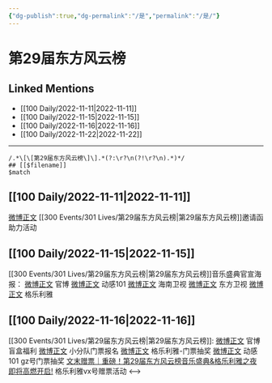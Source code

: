 ```yaml
---
{"dg-publish":true,"dg-permalink":"/是","permalink":"/是/"}
---
```



# 第29届东方风云榜

## Linked Mentions
- [[100 Daily/2022-11-11\|2022-11-11]]
- [[100 Daily/2022-11-15\|2022-11-15]]
- [[100 Daily/2022-11-16\|2022-11-16]]
- [[100 Daily/2022-11-22\|2022-11-22]]


---

```expander
/.*\[\[第29届东方风云榜\]\].*(?:\r?\n(?!\r?\n).*)*/
## [[$filename]]
$match
```
## [[100 Daily/2022-11-11\|2022-11-11]]

[微博正文](https://m.weibo.cn/5516625428/4834686092185996) [[300 Events/301 Lives/第29届东方风云榜\|第29届东方风云榜]]邀请函助力活动

## [[100 Daily/2022-11-15\|2022-11-15]]

[[300 Events/301 Lives/第29届东方风云榜\|第29届东方风云榜]]音乐盛典官宣海报：
[微博正文](http://weibo.com/7779932378/Mf7jQ169C) 官博
[微博正文](http://weibo.com/1738376280/Mf7jQ4oZv) 动感101
[微博正文](http://weibo.com/1752162633/Mf7kei7jd) 海南卫视
[微博正文](http://weibo.com/1767910704/Mf7jQ4pSX) 东方卫视
[微博正文](http://weibo.com/6215410930/Mf7E7BFOt) 格乐利雅

## [[100 Daily/2022-11-16\|2022-11-16]]

[[300 Events/301 Lives/第29届东方风云榜\|第29届东方风云榜]]:
[微博正文](http://weibo.com/7779932378/Mfg9ReDuo) 官博盲盒福利
[微博正文](http://weibo.com/5516625428/Mfho0vjsc) 小分队门票报名
[微博正文](http://weibo.com/6215410930/Mfhtg9pqw) 格乐利雅-门票抽奖
[微博正文](https://m.weibo.cn/2376221193/4836383304195487) 动感101 gz号门票抽奖
[文末赠票｜重磅！第29届东方风云榜音乐盛典&格乐利雅之夜即将高燃开启!](https://weibo.cn/sinaurl?u=https%3A%2F%2Fmp.weixin.qq.com%2Fs%2FscZYO0TP4saKtymS-eA1pg) 格乐利雅vx号赠票活动
<-->
